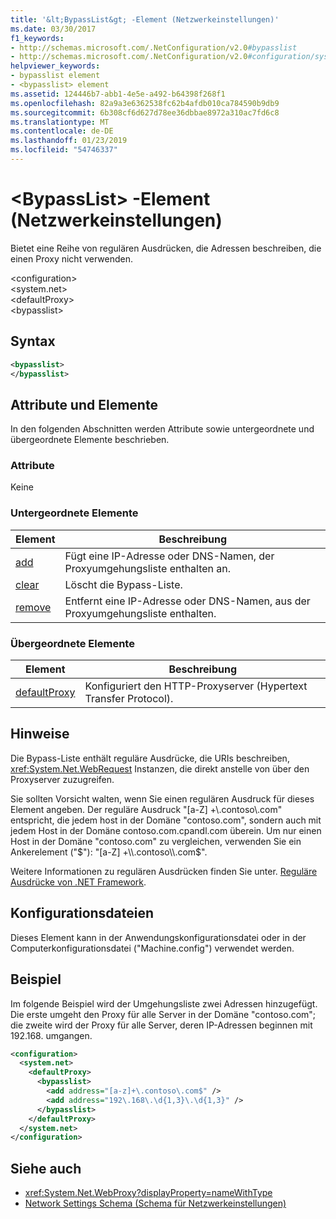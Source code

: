 ```yaml
---
title: '&lt;BypassList&gt; -Element (Netzwerkeinstellungen)'
ms.date: 03/30/2017
f1_keywords:
- http://schemas.microsoft.com/.NetConfiguration/v2.0#bypasslist
- http://schemas.microsoft.com/.NetConfiguration/v2.0#configuration/system.net/defaultProxy/bypasslist
helpviewer_keywords:
- bypasslist element
- <bypasslist> element
ms.assetid: 124446b7-abb1-4e5e-a492-b64398f268f1
ms.openlocfilehash: 82a9a3e6362538fc62b4afdb010ca784590b9db9
ms.sourcegitcommit: 6b308cf6d627d78ee36dbbae8972a310ac7fd6c8
ms.translationtype: MT
ms.contentlocale: de-DE
ms.lasthandoff: 01/23/2019
ms.locfileid: "54746337"
---
```

# <a name="ltbypasslistgt-element-network-settings"></a>&lt;BypassList&gt; -Element (Netzwerkeinstellungen)
Bietet eine Reihe von regulären Ausdrücken, die Adressen beschreiben, die einen Proxy nicht verwenden.  
  
 \<configuration>  
\<system.net>  
\<defaultProxy>  
\<bypasslist>  
  
## <a name="syntax"></a>Syntax  
  
```xml  
<bypasslist>   
</bypasslist>  
```  
  
## <a name="attributes-and-elements"></a>Attribute und Elemente  
 In den folgenden Abschnitten werden Attribute sowie untergeordnete und übergeordnete Elemente beschrieben.  
  
### <a name="attributes"></a>Attribute  
 Keine  
  
### <a name="child-elements"></a>Untergeordnete Elemente  
  
|**Element**|**Beschreibung**|  
|-----------------|---------------------|  
|[add](../../../../../docs/framework/configure-apps/file-schema/network/add-element-for-bypasslist-network-settings.md)|Fügt eine IP-Adresse oder DNS-Namen, der Proxyumgehungsliste enthalten an.|  
|[clear](../../../../../docs/framework/configure-apps/file-schema/network/clear-element-for-bypasslist-network-settings.md)|Löscht die Bypass-Liste.|  
|[remove](../../../../../docs/framework/configure-apps/file-schema/network/remove-element-for-bypasslist-network-settings.md)|Entfernt eine IP-Adresse oder DNS-Namen, aus der Proxyumgehungsliste enthalten.|  
  
### <a name="parent-elements"></a>Übergeordnete Elemente  
  
|**Element**|**Beschreibung**|  
|-----------------|---------------------|  
|[defaultProxy](../../../../../docs/framework/configure-apps/file-schema/network/defaultproxy-element-network-settings.md)|Konfiguriert den HTTP-Proxyserver (Hypertext Transfer Protocol).|  
  
## <a name="remarks"></a>Hinweise  
 Die Bypass-Liste enthält reguläre Ausdrücke, die URIs beschreiben, <xref:System.Net.WebRequest> Instanzen, die direkt anstelle von über den Proxyserver zuzugreifen.  
  
 Sie sollten Vorsicht walten, wenn Sie einen regulären Ausdruck für dieses Element angeben. Der reguläre Ausdruck "[a-Z] +\\.contoso\\.com" entspricht, die jedem host in der Domäne "contoso.com", sondern auch mit jedem Host in der Domäne contoso.com.cpandl.com überein. Um nur einen Host in der Domäne "contoso.com" zu vergleichen, verwenden Sie ein Ankerelement ("$"): "[a-Z] +\\.contoso\\.com$".  
  
 Weitere Informationen zu regulären Ausdrücken finden Sie unter. [Reguläre Ausdrücke von .NET Framework](../../../../../docs/standard/base-types/regular-expressions.md).  
  
## <a name="configuration-files"></a>Konfigurationsdateien  
 Dieses Element kann in der Anwendungskonfigurationsdatei oder in der Computerkonfigurationsdatei ("Machine.config") verwendet werden.  
  
## <a name="example"></a>Beispiel  
 Im folgende Beispiel wird der Umgehungsliste zwei Adressen hinzugefügt. Die erste umgeht den Proxy für alle Server in der Domäne "contoso.com"; die zweite wird der Proxy für alle Server, deren IP-Adressen beginnen mit 192.168. umgangen.  
  
```xml  
<configuration>  
  <system.net>  
    <defaultProxy>  
      <bypasslist>  
        <add address="[a-z]+\.contoso\.com$" />  
        <add address="192\.168\.\d{1,3}\.\d{1,3}" />  
      </bypasslist>  
    </defaultProxy>  
  </system.net>  
</configuration>  
```  
  
## <a name="see-also"></a>Siehe auch
- <xref:System.Net.WebProxy?displayProperty=nameWithType>
- [Network Settings Schema (Schema für Netzwerkeinstellungen)](../../../../../docs/framework/configure-apps/file-schema/network/index.md)
